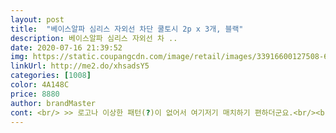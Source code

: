 ```yaml
---
layout: post 
title:  "베이스알파 심리스 자외선 차단 쿨토시 2p x 3개, 블랙" 
description: 베이스알파 심리스 자외선 차 ..
date: 2020-07-16 21:39:52 
img: https://static.coupangcdn.com/image/retail/images/33916600127508-6f123081-0e10-429c-b6c7-3a917e863fda.jpg 
linkUrl: http://me2.do/xhsadsY5 
categories: [1008] 
color: 4A148C 
price: 8880 
author: brandMaster 
cont: <br/> >> 로고나 이상한 패턴(?)이 없어서 여기저기 매치하기 편하더군요.<br/><br/>>> 사람마다 다르지만, 저는 여름에 블랙을 선뜻 선택하지 않아서요.<br/> 화이트 색상도 있으면 좋겠습니다.<br/><br/>>> 입기 전에는 ‘너무 늘어나기만 하는 것 아닌가’ 싶을 수 있는데, 막상 입으면 다릅니다.<br/><br/>>> 저와 남동생이 착용했을 때는 낙낙하게 편하게 맞았습니다.<br/><br/>>> 쿨토시인데 쿨토시 아닌 듯한 느낌이 들어서 좋더군요.<br/><br/>>> 팔 크기에 맞춰 잘 늘어나고, 원복이 잘됩니다.<br/><br/>>> 헬린이 친구가 착용했을 때는 팔뚝 부분이 낀다고 하더군요.<br/> 암튼 그렇다네요.<br/><br/>>> 활동할 때 소재, 마감 부분의 자극이 없었습니다.<br/><br/><br/> - 3일 동안 돌아가면서 착용했는데, 점점 더 마음에 듭니다.<br/><br/><br/> - Free Size인데, 벌크업하시는 분은 착용하기 힘들 듯합니다.<br/><br/><br/> - 나일론, 폴리우레탄 혼방 소재 특유의 부들부들거림이 있습니다.<br/><br/><br/> - 무채색 색상 계열 ( 그레이, 화이트 )로 몇 종류 더 나오면 좋겠습니다.<br/><br/><br/> - 소재는 쿨토시치고는 아주 살짝 두께감 있게 느껴집니다.<br/> 착용 시 불편할 정도는 아닙니다.<br/><br/><br/> - 이 가격에 쿨토시라는 상품군을 생각했을 때, 마감이 꼼꼼한 편입니다.<br/><br/><br/> - 착용감이 매우 편하고 가볍습니다.<br/><br/> 
---
```

 